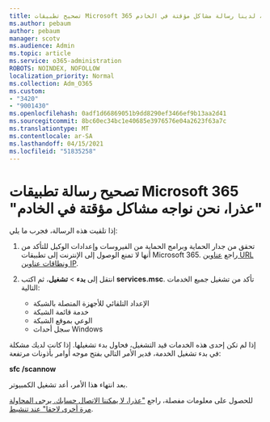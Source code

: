 ```yaml
---
title: تصحيح تطبيقات Microsoft 365 عذرا، لدينا رسالة مشاكل مؤقتة في الخادم
ms.author: pebaum
author: pebaum
manager: scotv
ms.audience: Admin
ms.topic: article
ms.service: o365-administration
ROBOTS: NOINDEX, NOFOLLOW
localization_priority: Normal
ms.collection: Adm_O365
ms.custom:
- "3420"
- "9001430"
ms.openlocfilehash: 0adf1d66869051b9dd8290ef3466ef9b13aa2d41
ms.sourcegitcommit: 8bc60ec34bc1e40685e3976576e04a2623f63a7c
ms.translationtype: MT
ms.contentlocale: ar-SA
ms.lasthandoff: 04/15/2021
ms.locfileid: "51835258"
---
```

# <a name="fixing-the-microsoft-365-apps-sorry-we-are-having-temporary-server-issues-message"></a>تصحيح رسالة تطبيقات Microsoft 365 "عذرا، نحن نواجه مشاكل مؤقتة في الخادم"

إذا تلقيت هذه الرسالة، فجرب ما يلي:

1. تحقق من جدار الحماية وبرامج الحماية من الفيروسات وإعدادات الوكيل للتأكد من أنها لا تمنع الوصول إلى الإنترنت إلى تطبيقات Microsoft 365. راجع [عناوين URL ونطاقات عناوين IP](https://docs.microsoft.com/office365/enterprise/urls-and-ip-address-ranges).

2. انتقل إلى **بدء**  >  **تشغيل**، ثم اكتب **services.msc**. تأكد من تشغيل جميع الخدمات التالية:
    - الإعداد التلقائي للأجهزة المتصلة بالشبكة
    - خدمة قائمة الشبكة
    - الوعي بموقع الشبكة
    - سجل أحداث Windows

إذا لم تكن إحدى هذه الخدمات قيد التشغيل، فحاول بدء تشغيلها. إذا كانت لديك مشكلة في بدء تشغيل الخدمة، فدير الأمر التالي بفتح موجه أوامر بأذونات مرتفعة:

**sfc /scannow**

بعد انتهاء هذا الأمر، أعد تشغيل الكمبيوتر.

للحصول على معلومات مفصلة، راجع ["عذرا، لا يمكننا الاتصال حسابك. يرجى المحاولة مرة أخرى لاحقا" عند تنشيط](https://docs.microsoft.com/office/troubleshoot/activation-installation/issue-when-activate-office-from-office-365).